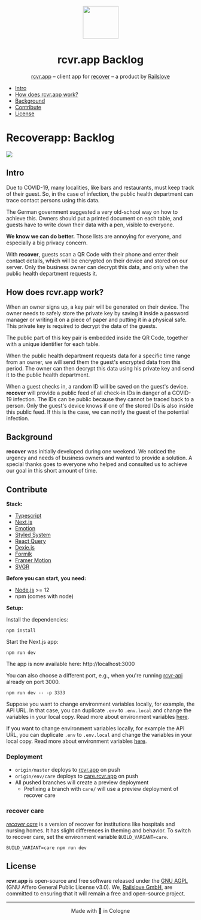 <p align="center">
  <img src=".github/checkmark.png" width="95" height="87" alt="">
</p>

<h1 align="center">rcvr.app Backlog</h1>

<p align="center">
  <a href="https://rcvr.app">rcvr.app</a> – client app for <a href="https://www.recoverapp.de">recover</a> – a product by <a href="https://railslove.com">Railslove</a>
</p>

- [Intro](#intro)
- [How does rcvr.app work?](#how-does-rcvrapp-work)
- [Background](#background)
- [Contribute](#contribute)
- [License](#license)

# Recoverapp: Backlog

<a href="https://github.com/railslove/recover-backlog/issues" title="Open Issues"><img src="https://img.shields.io/github/issues/railslove/recover-backlog"></a>

## Intro

Due to COVID-19, many localities, like bars and restaurants, must keep track of their guest. So, in the case of infection, the public health department can trace contact persons using this data.

The German government suggested a very old-school way on how to achieve this. Owners should put a printed document on each table, and guests have to write down their data with a pen, visible to everyone.

**We know we can do better.** Those lists are annoying for everyone, and especially a big privacy concern.

With **recover**, guests scan a QR Code with their phone and enter their contact details, which will be encrypted on their device and stored on our server. Only the business owner can decrypt this data, and only when the public health department requests it.

## How does rcvr.app work?

When an owner signs up, a key pair will be generated on their device. The owner needs to safely store the private key by saving it inside a password manager or writing it on a piece of paper and putting it in a physical safe. This private key is required to decrypt the data of the guests.

The public part of this key pair is embedded inside the QR Code, together with a unique identifier for each table.

When the public health department requests data for a specific time range from an owner, we will send them the guest's encrypted data from this period. The owner can then decrypt this data using his private key and send it to the public health department.

When a guest checks in, a random ID will be saved on the guest's device. **recover** will provide a public feed of all check-in IDs in danger of a COVID-19 infection. The IDs can be public because they cannot be traced back to a person. Only the guest's device knows if one of the stored IDs is also inside this public feed. If this is the case, we can notify the guest of the potential infection.

## Background

**recover** was initially developed during one weekend. We noticed the urgency and needs of business owners and wanted to provide a solution. A special thanks goes to everyone who helped and consulted us to achieve our goal in this short amount of time.

## Contribute

**Stack:**

- [Typescript](https://www.typescriptlang.org/)
- [Next.js](https://nextjs.org/)
- [Emotion](https://emotion.sh/)
- [Styled System](https://styled-system.com/)
- [React Query](https://react-query.tanstack.com/)
- [Dexie.js](http://dexie.org/)
- [Formik](https://jaredpalmer.com/formik/)
- [Framer Motion](https://www.framer.com/motion/)
- [SVGR](https://react-svgr.com/)

**Before you can start, you need:**

- [Node.js](https://nodejs.org/en/) >= 12
- npm (comes with node)

**Setup:**

Install the dependencies:

```
npm install
```

Start the Next.js app:

```
npm run dev
```

The app is now available here: http://localhost:3000

You can also choose a different port, e.g., when you're running [rcvr-api](https://github.com/railslove/rcvr-api/) already on port 3000.

```
npm run dev -- -p 3333
```

Suppose you want to change environment variables locally, for example, the API URL. In that case, you can duplicate `.env` to `.env.local` and change the variables in your local copy. Read more about environment variables [here](https://nextjs.org/docs/basic-features/environment-variables).

If you want to change environment variables locally, for example the API URL, you can duplicate `.env` to `.env.local` and change the variables in your local copy. Read more about environment variables [here](https://nextjs.org/docs/basic-features/environment-variables).

### Deployment

- `origin/master` deploys to [rcvr.app](https://rcvr.app) on push
- `origin/env/care` deploys to [care.rcvr.app](https://care.rcvr.app) on push
- All pushed branches will create a preview deployment
  - Prefixing a branch with `care/` will use a preview deployment of recover care

### recover care

_[recover care](https://care.rcvr.app/)_ is a version of recover for institutions like hospitals and nursing homes. It has slight differences in theming and behavior. To switch to recover care, set the environment variable `BUILD_VARIANT=care`.

```
BUILD_VARIANT=care npm run dev
```

## License

**rcvr.app** is open-source and free software released under the [GNU AGPL](https://github.com/railslove/rcvr-app/blob/master/LICENSE) (GNU Affero General Public License v3.0). We, [Railslove GmbH](https://railslove.com/), are committed to ensuring that it will remain a free and open-source project.

---

<p align="center">
  Made with 💚 in Cologne
</p>
